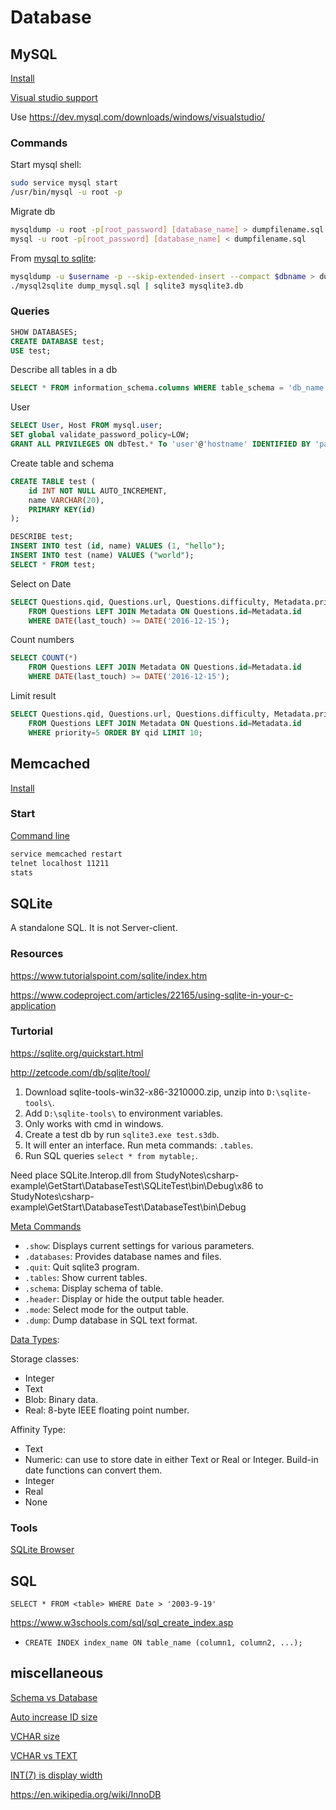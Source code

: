 # Database

## MySQL

[Install](https://support.rackspace.com/how-to/installing-mysql-server-on-ubuntu/)

[Visual studio support](https://bugs.mysql.com/bug.php?id=85908)

Use <https://dev.mysql.com/downloads/windows/visualstudio/>

### Commands

Start mysql shell:

```bash
sudo service mysql start
/usr/bin/mysql -u root -p
```

Migrate db

```bash
mysqldump -u root -p[root_password] [database_name] > dumpfilename.sql
mysql -u root -p[root_password] [database_name] < dumpfilename.sql
```

From [mysql to sqlite](https://github.com/dumblob/mysql2sqlite):

```bash
mysqldump -u $username -p --skip-extended-insert --compact $dbname > dump_mysql.sql
./mysql2sqlite dump_mysql.sql | sqlite3 mysqlite3.db
```

### Queries

```sql
SHOW DATABASES;
CREATE DATABASE test;
USE test;
```

Describe all tables in a db

```sql
SELECT * FROM information_schema.columns WHERE table_schema = 'db_name';
```

User

```sql
SELECT User, Host FROM mysql.user;
SET global validate_password_policy=LOW;
GRANT ALL PRIVILEGES ON dbTest.* To 'user'@'hostname' IDENTIFIED BY 'password';
```

Create table and schema

```sql
CREATE TABLE test (
    id INT NOT NULL AUTO_INCREMENT,
    name VARCHAR(20),
    PRIMARY KEY(id)
);

DESCRIBE test;
INSERT INTO test (id, name) VALUES (1, "hello");
INSERT INTO test (name) VALUES ("world");
SELECT * FROM test;
```

Select on Date

```sql
SELECT Questions.qid, Questions.url, Questions.difficulty, Metadata.priority, Metadata.last_touch
    FROM Questions LEFT JOIN Metadata ON Questions.id=Metadata.id
    WHERE DATE(last_touch) >= DATE('2016-12-15');
```

Count numbers

```sql
SELECT COUNT(*)
    FROM Questions LEFT JOIN Metadata ON Questions.id=Metadata.id
    WHERE DATE(last_touch) >= DATE('2016-12-15');
```

Limit result

```sql
SELECT Questions.qid, Questions.url, Questions.difficulty, Metadata.priority, Metadata.last_touch
    FROM Questions LEFT JOIN Metadata ON Questions.id=Metadata.id
    WHERE priority=5 ORDER BY qid LIMIT 10;
```

## Memcached

[Install](https://www.liquidweb.com/kb/how-to-install-memcached-on-ubuntu-14-04-lts/)

### Start

[Command line](http://www.alphadevx.com/a/90-Accessing-Memcached-from-the-command-line)

```bash
service memcached restart
telnet localhost 11211
stats
```

## SQLite

A standalone SQL. It is not Server-client.

### Resources

<https://www.tutorialspoint.com/sqlite/index.htm>

<https://www.codeproject.com/articles/22165/using-sqlite-in-your-c-application>

### Turtorial

<https://sqlite.org/quickstart.html>

<http://zetcode.com/db/sqlite/tool/>

1. Download sqlite-tools-win32-x86-3210000.zip, unzip into `D:\sqlite-tools\`.
2. Add `D:\sqlite-tools\` to environment variables.
3. Only works with cmd in windows.
4. Create a test db by run `sqlite3.exe test.s3db`.
5. It will enter an interface. Run meta commands: `.tables`.
6. Run SQL queries `select * from mytable;`.

Need place SQLite.Interop.dll from StudyNotes\csharp-example\GetStart\DatabaseTest\SQLiteTest\bin\Debug\x86 to StudyNotes\csharp-example\GetStart\DatabaseTest\DatabaseTest\bin\Debug

[Meta Commands](https://www.sitepoint.com/getting-started-sqlite3-basic-commands/)

- `.show`: Displays current settings for various parameters.
- `.databases`: Provides database names and files.
- `.quit`: Quit sqlite3 program.
- `.tables`: Show current tables.
- `.schema`: Display schema of table.
- `.header`: Display or hide the output table header.
- `.mode`: Select mode for the output table.
- `.dump`: Dump database in SQL text format.

[Data Types](https://www.tutorialspoint.com/sqlite/sqlite_data_types.htm):

Storage classes:

- Integer
- Text
- Blob: Binary data.
- Real: 8-byte IEEE floating point number.

Affinity Type:

- Text
- Numeric: can use to store date in either Text or Real or Integer. Build-in date functions can convert them.
- Integer
- Real
- None

### Tools

[SQLite Browser](http://sqlitebrowser.org/)

## SQL

`SELECT * FROM <table> WHERE Date > '2003-9-19'`

<https://www.w3schools.com/sql/sql_create_index.asp>

- `CREATE INDEX index_name ON table_name (column1, column2, ...);`

## miscellaneous

[Schema vs Database](https://stackoverflow.com/questions/11618277/difference-between-schema-database-in-mysql)

[Auto increase ID size](https://stackoverflow.com/questions/3562737/what-size-int-should-i-use-for-my-autoincrement-ids-mysql)

[VCHAR size](https://stackoverflow.com/questions/13506832/what-is-the-mysql-varchar-max-size)

[VCHAR vs TEXT](https://stackoverflow.com/questions/25300821/difference-between-varchar-and-text-in-mysql)

[INT(7) is display width](https://stackoverflow.com/questions/5562322/difference-between-int-and-int3-data-types-in-my-sql)

<https://en.wikipedia.org/wiki/InnoDB>
